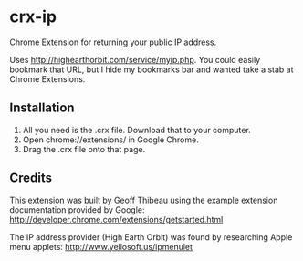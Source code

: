 crx-ip
======

Chrome Extension for returning your public IP address.

Uses http://highearthorbit.com/service/myip.php. You could easily bookmark that URL, but I hide my bookmarks bar and wanted take a stab at Chrome Extensions.

Installation
------------

1. All you need is the .crx file. Download that to your computer.
2. Open chrome://extensions/ in Google Chrome.
3. Drag the .crx file onto that page.


Credits
-------

This extension was built by Geoff Thibeau using the example extension documentation provided by Google: http://developer.chrome.com/extensions/getstarted.html

The IP address provider (High Earth Orbit) was found by researching Apple menu applets: http://www.yellosoft.us/ipmenulet